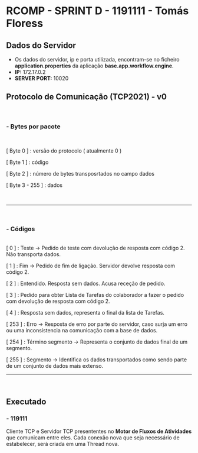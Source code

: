 # RCOMP - SPRINT D - 1191111 - Tomás Floress

## Dados do Servidor
 - Os dados do servidor, ip e porta utilizada, encontram-se no ficheiro **application.properties** da aplicação **base.app.workflow.engine**.
 - **IP:** 172.17.0.2
 - **SERVER PORT:** 10020
 
## Protocolo de Comunicação (TCP2021) - v0
<br>

### - Bytes por pacote 

<br>

[ Byte 0 ] : versão do protocolo ( atualmente 0 )

[ Byte 1 ] : código

[ Byte 2 ] : número de bytes transposrtados no campo dados

[ Byte 3 - 255 ] : dados

<br>

---
<br>

### - Códigos
<br>
[ 0 ] : Teste -> Pedido de teste com devolução de resposta com código 2. Não transporta dados.

[ 1 ] : Fim -> Pedido de fim de ligação. Servidor devolve resposta com código 2.

[ 2 ] : Entendido. Resposta sem dados. Acusa receção de pedido.

[ 3 ] : Pedido para obter Lista de Tarefas do colaborador a fazer o pedido com devolução de resposta com código 2.

[ 4 ] : Resposta sem dados, representa o final da lista de Tarefas.

[ 253 ] : Erro -> Resposta de erro por parte do servidor, caso surja um erro ou uma inconsistencia na comunicação com a base de dados.

[ 254 ] : Término segmento -> Representa o conjunto de dados final de um segmento.

[ 255 ] : Segmento -> Identifica os dados transportados como sendo parte de um conjunto de dados mais extenso.

---
<br>


## Executado

### - 119111

Cliente TCP e Servidor TCP presententes no <b>Motor de Fluxos de Atividades</b> que comunicam entre eles.
Cada conexão nova que seja necessário de estabelecer, será criada em uma Thread nova.



